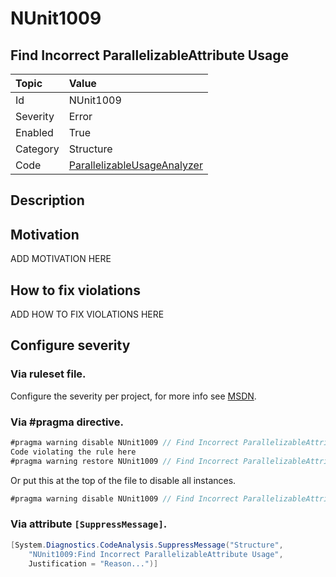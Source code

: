 # NUnit1009
## Find Incorrect ParallelizableAttribute Usage

| Topic    | Value
| :--      | :--
| Id       | NUnit1009
| Severity | Error
| Enabled  | True
| Category | Structure
| Code     | [ParallelizableUsageAnalyzer](https://github.com/nunit/nunit.analyzers/blob/master/src/nunit.analyzers/ParallelizableUsage/ParallelizableUsageAnalyzer.cs)


## Description



## Motivation

ADD MOTIVATION HERE

## How to fix violations

ADD HOW TO FIX VIOLATIONS HERE

<!-- start generated config severity -->
## Configure severity

### Via ruleset file.

Configure the severity per project, for more info see [MSDN](https://msdn.microsoft.com/en-us/library/dd264949.aspx).

### Via #pragma directive.
```C#
#pragma warning disable NUnit1009 // Find Incorrect ParallelizableAttribute Usage
Code violating the rule here
#pragma warning restore NUnit1009 // Find Incorrect ParallelizableAttribute Usage
```

Or put this at the top of the file to disable all instances.
```C#
#pragma warning disable NUnit1009 // Find Incorrect ParallelizableAttribute Usage
```

### Via attribute `[SuppressMessage]`.

```C#
[System.Diagnostics.CodeAnalysis.SuppressMessage("Structure", 
    "NUnit1009:Find Incorrect ParallelizableAttribute Usage", 
    Justification = "Reason...")]
```
<!-- end generated config severity -->
